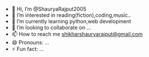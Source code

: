 - 👋 Hi, I’m @ShauryaRajput2005
- 👀 I’m interested in reading(fiction),coding,music..
- 🌱 I’m currently learning python,web development 
- 💞️ I’m looking to collaborate on ...
- 📫 How to reach me shikharshauryarajput@gmail.com
- 😄 Pronouns: ...
- ⚡ Fun fact: ...

<!---
ShauryaRajput2005/ShauryaRajput2005 is a ✨ special ✨ repository because its `README.md` (this file) appears on your GitHub profile.
You can click the Preview link to take a look at your changes.
--->
